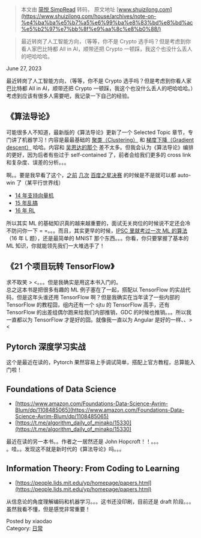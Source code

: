 > 本文由 [简悦 SimpRead](http://ksria.com/simpread/) 转码， 原文地址 [www.shuizilong.com](https://www.shuizilong.com/house/archives/note-on-%e4%ba%ba%e5%b7%a5%e6%99%ba%e8%83%bd%e8%bd%ac%e5%b2%97%e7%bb%8f%e9%aa%8c%e8%b0%88/)

> 最近转岗了人工智能方向，（等等，你不是 Crypto 选手吗？但是考虑到你看人家巴比特都 All in AI，顺带还把 Crypto 一顿踩，我这个也没什么丢人的吧哈哈哈。

June 27, 2023

最近转岗了人工智能方向，（等等，你不是 Crypto 选手吗？但是考虑到你看人家巴比特都 All in AI，顺带还把 Crypto 一顿踩，我这个也没什么丢人的吧哈哈哈。）考虑到应该有很多人需要吧，我记录一下自己的经验。

《算法导论》
------

可能很多人不知道，最新版的《算法导论》更新了一个 Selected Topic 章节，专门讲了机器学习！内容是最最基础的 [聚类（Clustering）](https://en.wikipedia.org/wiki/Cluster_analysis) 和 [梯度下降（Gradient descent）](https://en.wikipedia.org/wiki/Gradient_descent) 哈哈。内容和 [吴恩达的那个](https://www.bilibili.com/video/BV1ZB4y1s7QT) 差不太多。但我会认为《算法导论》编排的更好，因为后者有些过于 self-contained 了，前者会给我们更多的 cross link 和复杂度、误差的分析。。。

啊。。要是我早看了这个，[之前](https://user.qzone.qq.com/251815992/blog/1406650328) [几次](https://user.qzone.qq.com/251815992/blog/1438681616) [百度之星决赛](https://www.shuizilong.com/house/archives/baidu-astar-2019-onsite/) 的时候是不是就可以都 auto-win 了（某平行世界线）

*   [14 年支持向量机](https://user.qzone.qq.com/251815992/blog/1406650328)
*   [15 年乱搞](https://user.qzone.qq.com/251815992/blog/1438681616)
*   [16 年 RL](https://user.qzone.qq.com/251815992/blog/1470401635)

所以其实 ML 的基础知识真的越来越重要的，面试无关岗位的时候说不定还会冷不防问你一下 = =。。。而且，其实更早的时候，[IPSC 里就考过一次 ML 的算法](https://ipsc.ksp.sk/archive)（16 年 L 题），还是最简单的 MNIST 那个东西。。。你看，你只要掌握了基本的 ML 知识，你就能领先我们一大堆选手了！

《21 个项目玩转 TensorFlow》
---------------------

求不取笑 > <。。。但是我确实是用这本书入门的。  
总之这本书是把很多有趣的 ML 例子塞在了一起，搭配以 TensorFlow 的实战代码，但是这年头谁还用 TensorFlow 啊？但是我确实在当年读了一些内部的 TensorFlow 的教程囧，组内还有一个 sjtu 的 TensorFlow 高手，还有 TensorFlow 的出差组偶尔跑来给我们内部推销，GDC 的时候也推销。。。所以我一直都以为 TensorFlow 才是好的囧。就像我一直以为 Angular 是好的一样、、> <

Pytorch 深度学习实战
--------------

这个是最近在读的，Pytorch 果然容易上手调试简单，搭配上官方教程，总算能入门啦！

Foundations of Data Science
---------------------------

*   [https://www.amazon.com/Foundations-Data-Science-Avrim-Blum/dp/1108485065](https://www.amazon.com/Foundations-Data-Science-Avrim-Blum/dp/1108485065)
*   [https://t.me/algorithm_daily_of_minako/15330](https://t.me/algorithm_daily_of_minako/15330)

最近在读的另一本书。。作者之一居然还是 John Hopcroft！！。。。  
。哇。。发现这不就是新时代的《算法导论》吗。。。

Information Theory: From Coding to Learning
-------------------------------------------

*   [https://people.lids.mit.edu/yp/homepage/papers.html](https://people.lids.mit.edu/yp/homepage/papers.html)

从信息论的角度理解编码和机器学习。。。这书还没印刷，目前还是 draft 阶段。。。  
虽然我看不懂，但是感觉非常重要！

Posted by xiaodao  
Category: [日常](https://www.shuizilong.com/house/archives/category/uncategorized/)
